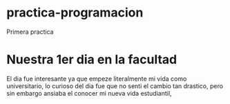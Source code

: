 # practica-programacion
Primera practica
# Nuestra 1er dia en la facultad
El dia fue interesante ya que empeze literalmente mi vida como universitario, lo curioso del dia fue que no senti el cambio tan drastico, pero sin embargo ansiaba el conocer mi nueva vida estudiantil, 

